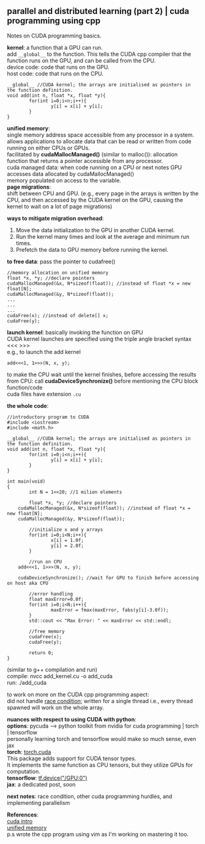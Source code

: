 ## parallel and distributed learning (part 2) | cuda programming using cpp

Notes on CUDA programming basics.

**kernel**: a function that a GPU can run.  
add ```__global__``` to the function. This tells the CUDA cpp compiler that the function runs on the GPU, and can be called from the CPU.  
device code: code that runs on the GPU.  
host code: code that runs on the CPU.  
```
__global__ //CUDA kernel; the arrays are initialised as pointers in the function definition.
void add(int n, float *x, float *y){
        for(int i=0;i<n;i++){
                y[i] = x[i] + y[i];
        }
}
```

**unified memory**:  
single memory address space accessible from any processor in a system.  
allows applications to allocate data that can be read or written from code running on either CPUs or GPUs.  
facilitated by **cudaMallocManaged()** (similar to malloc()): allocation function that returns a pointer accessible from any processor.  
cuda managed data: when code running on a CPU or next notes GPU accesses data allocated by cudaMallocManaged()  
memory populated on access to the variable.  
**page migrations**:  
shift between CPU and GPU. (e.g., every page in the arrays is written by the CPU, and then accessed by the CUDA kernel on the GPU, causing the kernel to wait on a lot of page migrations)  

**ways to mitigate migration overhead**:
1. Move the data initialization to the GPU in another CUDA kernel.
2. Run the kernel many times and look at the average and minimum run times.
3. Prefetch the data to GPU memory before running the kernel.

**to free data**: pass the pointer to cudafree()  

```
//memory allocation on unified memory
float *x, *y; //declare pointers
cudaMallocManaged(&x, N*sizeof(float)); //instead of float *x = new float[N];
cudaMallocManaged(&y, N*sizeof(float));
...
...
...
cudaFree(x); //instead of delete[] x;
cudaFree(y);
```

**launch kernel**: basically invoking the function on GPU  
CUDA kernel launches are specified using the triple angle bracket syntax <<< >>>  
e.g., to launch the add kernel  
```
add<<<1, 1>>>(N, x, y);
```
to make the CPU wait until the kernel finishes, before accessing the results from CPU: call **cudaDeviceSynchronize()** before mentioning the CPU block function/code  
cuda files have extension ```.cu```  

**the whole code**:  
```
//introductory program to CUDA
#include <iostream>
#include <math.h>

__global__ //CUDA kernel; the arrays are initialised as pointers in the function definition.
void add(int n, float *x, float *y){
        for(int i=0;i<n;i++){
                y[i] = x[i] + y[i];
        }
}

int main(void)
{
        int N = 1<<20; //1 milion elements

        float *x, *y; //declare pointers
	cudaMallocManaged(&x, N*sizeof(float)); //instead of float *x = new float[N];
	cudaMallocManaged(&y, N*sizeof(float));

        //initialize x and y arrays
        for(int i=0;i<N;i++){
                x[i] = 1.0f;
                y[i] = 2.0f;
        }

        //run on CPU
	add<<<1, 1>>>(N, x, y);

	cudaDeviceSynchronize(); //wait for GPU to finish before accessing on host aka CPU
		
        //error handling
        float maxError=0.0f;
        for(int i=0;i<N;i++){
                maxError = fmax(maxError, fabs(y[i]-3.0f));
        }
        std::cout << "Max Error: " << maxError << std::endl;

        //free memory
        cudaFree(x);
        cudaFree(y);

        return 0;
}
```
(similar to g++ compilation and run)  
compile: nvcc add_kernel.cu -o add_cuda  
run: ./add_cuda 

to work on more on the CUDA cpp programming aspect:  
did not handle [race condition](https://medium.com/@kaushikakshat/race-conditions-d0298dfb99fe); written for a single thread i.e., every thread spawned will work on the whole array.  

**nuances with respect to using CUDA with python**:  
**options**: pycuda --> python toolkit from nvidia for cuda programming | torch | tensorflow  
personally learning torch and tensorflow would make so much sense, even jax  
**torch**: [torch.cuda](https://pytorch.org/docs/stable/cuda.html)  
This package adds support for CUDA tensor types.  
It implements the same function as CPU tensors, but they utilize GPUs for computation.  
**tensorflow**: [tf.device("/GPU:0")](https://www.tensorflow.org/guide/gpu)  
**jax**: a dedicated post, soon  

**next notes**: race condition, other cuda programming hurdles, and implementing parallelism

**References**:  
[cuda intro](https://developer.nvidia.com/blog/even-easier-introduction-cuda/)  
[unified memory](https://developer.nvidia.com/blog/unified-memory-cuda-beginners/)  
p.s wrote the cpp program using vim as I'm working on mastering it too.
